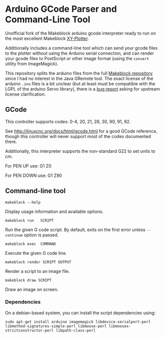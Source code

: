 
Arduino GCode Parser and Command-Line Tool
==========================================

Unofficial fork of the Makeblock arduino gcode interpreter ready to run on
the most excellent Makeblock
[XY-Plotter](http://www.makeblock.cc/xy-plotter-robot-kit/).

Additionally includes a command-line tool which can send your gcode files
to the plotter without using the Arduino serial connection, and can render
your gcode files to PostScript or other image format (using the `convert`
utility from ImageMagick).


This repository splits the arduino files from the full
[Makeblock repository](https://github.com/Makeblock-official/XY-Plotter-2.0)
since I had no interest in the Java GRemote tool. The exact license of the
arduino `.ino` files is a bit unclear (but at least must be compatible with
the LGPL of the arduino Servo library), there is a
[bug report](https://github.com/Makeblock-official/XY-Plotter-2.0/issues/13)
asking for upstream license clarification.


GCode
-----

This controller supports codes: 0-4, 20, 21, 28, 30, 90, 91, 92.

See http://linuxcnc.org/docs/html/gcode.html for a good GCode reference,
though this controller will never support most of the codes documented
there.

Additionally, this interpreter supports the non-standard G22 to set units to cm.

For PEN UP use: G1 Z0

For PEN DOWN use: G1 Z90


Command-line tool
-----------------

    makeblock --help

Display usage information and available options.

    makeblock run   SCRIPT

Run the given G code script. By default, exits on the first error unless
`--continue` option is passed.

    makeblock exec  COMMAND

Execute the given G code line.

    makeblock render SCRIPT OUTPUT

Render a script to an image file.

    makeblock draw SCRIPT

Draw an image on screen.


### Dependencies

On a debian-based system, you can install the script dependencies using:

    sudo apt-get install arduino imagemagick libdevice-serialport-perl libmethod-signatures-simple-perl libmoose-perl libmoosex-strictconstructor-perl libpath-class-perl
